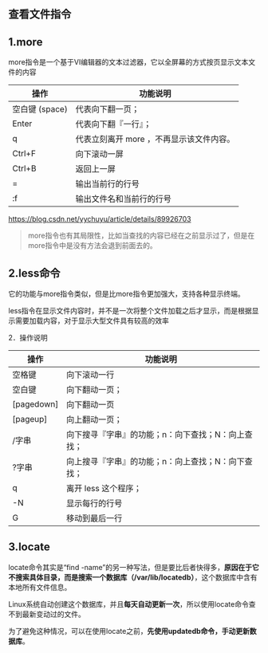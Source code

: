 ## 查看文件指令

## 1.more 

more指令是一个基于VI编辑器的文本过滤器，它以全屏幕的方式按页显示文本文件的内容



| 操作           | 功能说明                                 |
| -------------- | ---------------------------------------- |
| 空白键 (space) | 代表向下翻一页；                         |
| Enter          | 代表向下翻『一行』；                     |
| q              | 代表立刻离开 more ，不再显示该文件内容。 |
| Ctrl+F         | 向下滚动一屏                             |
| Ctrl+B         | 返回上一屏                               |
| =              | 输出当前行的行号                         |
| :f             | 输出文件名和当前行的行号                 |

https://blog.csdn.net/yychuyu/article/details/89926703

> more指令也有其局限性，比如当查找的内容已经在之前显示过了，但是在more指令中是没有方法会退到前面去的。



## 2.less命令

它的功能与more指令类似，但是比more指令更加强大，支持各种显示终端。

less指令在显示文件内容时，并不是一次将整个文件加载之后才显示，而是根据显示需要加载内容，对于显示大型文件具有较高的效率



2．操作说明

| 操作       | 功能说明                                           |
| ---------- | -------------------------------------------------- |
| 空格键     | 向下滚动一行                                       |
| 空白键     | 向下翻动一页；                                     |
| [pagedown] | 向下翻动一页                                       |
| [pageup]   | 向上翻动一页；                                     |
| /字串      | 向下搜寻『字串』的功能；n：向下查找；N：向上查找； |
| ?字串      | 向上搜寻『字串』的功能；n：向上查找；N：向下查找； |
| q          | 离开 less 这个程序；                               |
| -N         | 显示每行的行号                                     |
| G          | 移动到最后一行                                     |





## 3.locate

locate命令其实是“find -name”的另一种写法，但是要比后者快得多，**原因在于它不搜索具体目录，而是搜索一个数据库（/var/lib/locatedb）**，这个数据库中含有本地所有文件信息。

Linux系统自动创建这个数据库，并且**每天自动更新一次**，所以使用locate命令查不到最新变动过的文件。

为了避免这种情况，可以在使用locate之前，**先使用updatedb命令，手动更新数据库**。







